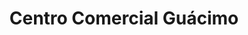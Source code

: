 ---
title: "Centro Comercial Guácimo"
url: /guacimo/centro-comercial-guacimo/
shop: centro comercial
---